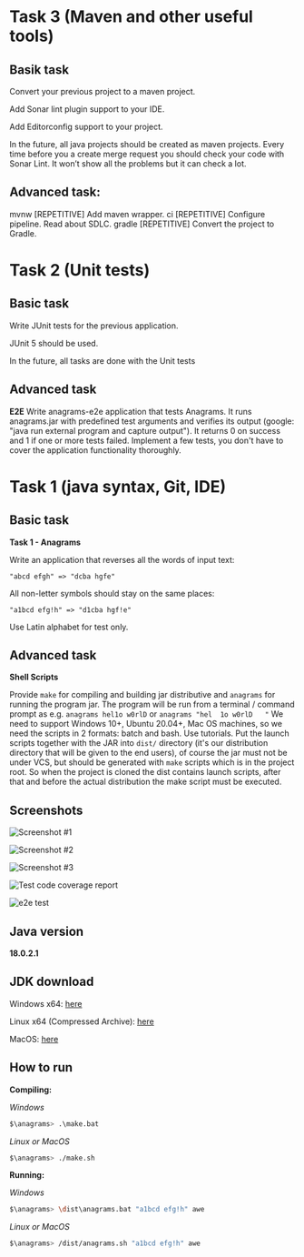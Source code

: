 # Task 3 (Maven and other useful tools)

## Basik task
Convert your previous project to a maven project.

Add Sonar lint plugin support to your IDE.

Add Editorconfig support to your project.

In the future, all java projects should be created as maven projects. Every time before you a create merge request you should check your code with Sonar Lint. It won’t show all the problems but it can check a lot.

## Advanced task:
  mvnw [REPETITIVE]
    Add maven wrapper.
  ci [REPETITIVE]
    Configure pipeline. Read about SDLC.
  gradle [REPETITIVE]
    Convert the project to Gradle.

# Task 2 (Unit tests)

## Basic task
Write JUnit tests for the previous application.

JUnit 5 should be used.

In the future, all tasks are done with the Unit tests

## Advanced task

**E2E**
  Write anagrams-e2e application that tests Anagrams.
  It runs anagrams.jar with predefined test arguments and verifies its output (google: "java run external program and capture output").
  It returns 0 on success and 1 if one or more tests failed.
  Implement a few tests, you don't have to cover the application functionality thoroughly.

# Task 1 (java syntax, Git, IDE)
  
## Basic task
**Task 1 - Anagrams**

  Write an application that reverses all the words of input text:
  
    "abcd efgh" => "dcba hgfe"

  All non-letter symbols should stay on the same places:

    "a1bcd efg!h" => "d1cba hgf!e"

  Use Latin alphabet for test only.

## Advanced task
**Shell Scripts**

  Provide `make` for compiling and building jar distributive and `anagrams` for running the program jar. The program will be run from a terminal / command prompt as e.g. `anagrams hel1o w0rlD` or `anagrams "hel  1o w0rlD   "` We need to support Windows 10+, Ubuntu 20.04+, Mac OS machines, so we need the scripts in 2 formats: batch and bash. Use tutorials. Put the launch scripts together with the JAR into `dist/` directory (it's our distribution directory that will be given to the end users), of course the jar must not be under VCS, but should be generated with `make` scripts which is in the project root. So when the project is cloned the dist contains launch scripts, after that and before the actual distribution the make script must be executed.

## Screenshots
![Screenshot #1](./docs/Screenshot4.jpg)

![Screenshot #2](./docs/Screenshot5.jpg)

![Screenshot #3](./docs/Screenshot6.jpg)

![Test code coverage report](./docs/Test_code_coverage_report.jpg)

![e2e test](./docs/e2e_test.jpg)


## Java version

**18.0.2.1**

## JDK download
Windows x64: [here](https://www.oracle.com/java/technologies/downloads/#jdk18-windows)

Linux x64 (Compressed Archive): [here](https://www.oracle.com/java/technologies/downloads/#jdk18-linux)

MacOS: [here](https://www.oracle.com/java/technologies/downloads/#jdk18-mac)

## How to run

**Compiling:**

*Windows*
```bash
$\anagrams> .\make.bat
```

*Linux or MacOS*
```bash
$\anagrams> ./make.sh
```


**Running:**

*Windows*
```bash
$\anagrams> \dist\anagrams.bat "a1bcd efg!h" awe
```

*Linux or MacOS*
```bash
$\anagrams> /dist/anagrams.sh "a1bcd efg!h" awe
```